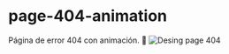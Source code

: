 # page-404-animation
Página de error 404 con animación. 🤳
![Desing page 404](https://github.com/Jehaann07/page-404-animation/blob/master/Desing-02.jpg?raw=true)
